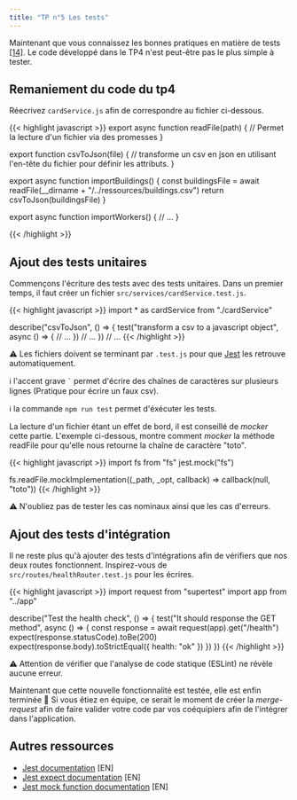 ```yaml
---
title: "TP n°5 Les tests"
---
```


Maintenant que vous connaissez les bonnes pratiques en matière de tests [[14]](http://cours.usson.me/testing/cours/#/13). Le code développé dans le TP4 n'est peut-être pas le plus simple à tester.

## Remaniement du code du tp4

Réecrivez `cardService.js` afin de correspondre au fichier ci-dessous.

{{< highlight javascript >}}
export async function readFile(path) {
  // Permet la lecture d'un fichier via des promesses
}

export function csvToJson(file) {
  // transforme un csv en json en utilisant l'en-tête du fichier pour définir les attributs.
}

export async function importBuildings() {
  const buildingsFile = await readFile(__dirname + "/../ressources/buildings.csv")
  return csvToJson(buildingsFile)
}

export async function importWorkers() {
  // ...
}

{{< /highlight >}}

## Ajout des tests unitaires

Commençons l'écriture des tests avec des tests unitaires. Dans un premier temps, il faut créer un fichier `src/services/cardService.test.js`.

{{< highlight javascript >}}
import * as cardService from "./cardService"

describe("csvToJson", () => {
  test("transform a csv to a javascript object", async () => {
    // ...
  })
  // ...
})
// ...
{{< /highlight >}}

⚠️ Les fichiers doivent se terminant par `.test.js` pour que [Jest](https://jestjs.io/) les retrouve automatiquement.

ℹ️ l'accent grave `` ` `` permet d'écrire des chaînes de caractères sur plusieurs lignes (Pratique pour écrire un faux csv).

ℹ️ la commande `npm run test` permet d'éxécuter les tests.

La lecture d'un fichier étant un effet de bord, il est conseillé de *mocker* cette partie.
L'exemple ci-dessous, montre comment *mocker* la méthode readFile pour qu'elle nous retourne la chaîne de caractère "toto".

{{< highlight javascript >}}
import fs from "fs"
jest.mock("fs")

fs.readFile.mockImplementation((_path, _opt, callback) => callback(null, "toto"))
{{< /highlight >}}

⚠️ N'oubliez pas de tester les cas nominaux ainsi que les cas d'erreurs.

## Ajout des tests d'intégration

Il ne reste plus qu'à ajouter des tests d'intégrations afin de vérifiers que nos deux routes fonctionnent.
Inspirez-vous de `src/routes/healthRouter.test.js` pour les écrires. 

{{< highlight javascript >}}
import request from "supertest"
import app from "../app"

describe("Test the health check", () => {
  test("It should response the GET method", async () => {
    const response = await request(app).get("/health")
    expect(response.statusCode).toBe(200)
    expect(response.body).toStrictEqual({ health: "ok" })
  })
})
{{< /highlight >}}

⚠️ Attention de vérifier que l'analyse de code statique (ESLint) ne révèle aucune erreur.

Maintenant que cette nouvelle fonctionnalité est testée, elle est enfin terminée 🎉
Si vous êtiez en équipe, ce serait le moment de créer la *merge-request* afin de faire valider votre code par vos coéquipiers afin de l'intégrer dans l'application.

## Autres ressources

 * [Jest documentation](https://jestjs.io/docs/en/getting-started) [EN]
 * [Jest expect documentation](https://jestjs.io/docs/en/expect) [EN]
 * [Jest mock function documentation](https://jestjs.io/docs/en/mock-function-api) [EN]
